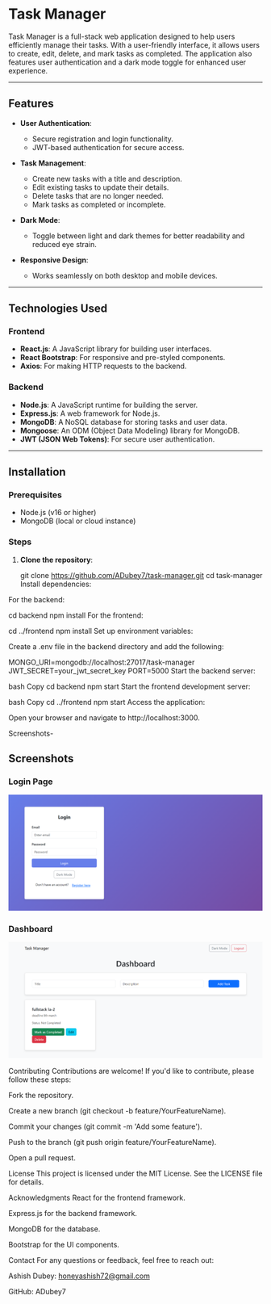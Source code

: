 # Task Manager

Task Manager is a full-stack web application designed to help users efficiently manage their tasks. With a user-friendly interface, it allows users to create, edit, delete, and mark tasks as completed. The application also features user authentication and a dark mode toggle for enhanced user experience.

---

## Features

- **User Authentication**:
  - Secure registration and login functionality.
  - JWT-based authentication for secure access.

- **Task Management**:
  - Create new tasks with a title and description.
  - Edit existing tasks to update their details.
  - Delete tasks that are no longer needed.
  - Mark tasks as completed or incomplete.

- **Dark Mode**:
  - Toggle between light and dark themes for better readability and reduced eye strain.

- **Responsive Design**:
  - Works seamlessly on both desktop and mobile devices.

---

## Technologies Used

### Frontend
- **React.js**: A JavaScript library for building user interfaces.
- **React Bootstrap**: For responsive and pre-styled components.
- **Axios**: For making HTTP requests to the backend.

### Backend
- **Node.js**: A JavaScript runtime for building the server.
- **Express.js**: A web framework for Node.js.
- **MongoDB**: A NoSQL database for storing tasks and user data.
- **Mongoose**: An ODM (Object Data Modeling) library for MongoDB.
- **JWT (JSON Web Tokens)**: For secure user authentication.

---

## Installation

### Prerequisites
- Node.js (v16 or higher)
- MongoDB (local or cloud instance)

### Steps
1. **Clone the repository**:
   
   git clone https://github.com/ADubey7/task-manager.git
   cd task-manager
Install dependencies:

For the backend:

cd backend
npm install
For the frontend:

cd ../frontend
npm install
Set up environment variables:

Create a .env file in the backend directory and add the following:

MONGO_URI=mongodb://localhost:27017/task-manager
JWT_SECRET=your_jwt_secret_key
PORT=5000
Start the backend server:

bash
Copy
cd backend
npm start
Start the frontend development server:

bash
Copy
cd ../frontend
npm start
Access the application:

Open your browser and navigate to http://localhost:3000.

Screenshots-
## Screenshots

### Login Page
![Login Page](screenshots/loginpage.png)

### Dashboard
![Dashboard](screenshots/dashboard.png)


Contributing
Contributions are welcome! If you'd like to contribute, please follow these steps:

Fork the repository.

Create a new branch (git checkout -b feature/YourFeatureName).

Commit your changes (git commit -m 'Add some feature').

Push to the branch (git push origin feature/YourFeatureName).

Open a pull request.

License
This project is licensed under the MIT License. See the LICENSE file for details.

Acknowledgments
React for the frontend framework.

Express.js for the backend framework.

MongoDB for the database.

Bootstrap for the UI components.

Contact
For any questions or feedback, feel free to reach out:

Ashish Dubey: honeyashish72@gmail.com

GitHub: ADubey7